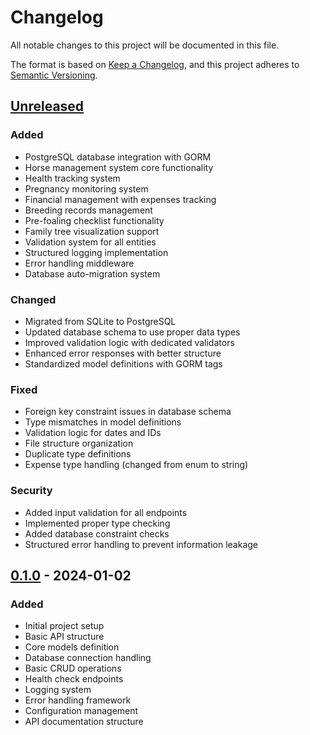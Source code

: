 # Changelog

All notable changes to this project will be documented in this file.

The format is based on [Keep a Changelog](https://keepachangelog.com/en/1.0.0/),
and this project adheres to [Semantic Versioning](https://semver.org/spec/v2.0.0.html).

## [Unreleased]

### Added

-   PostgreSQL database integration with GORM
-   Horse management system core functionality
-   Health tracking system
-   Pregnancy monitoring system
-   Financial management with expenses tracking
-   Breeding records management
-   Pre-foaling checklist functionality
-   Family tree visualization support
-   Validation system for all entities
-   Structured logging implementation
-   Error handling middleware
-   Database auto-migration system

### Changed

-   Migrated from SQLite to PostgreSQL
-   Updated database schema to use proper data types
-   Improved validation logic with dedicated validators
-   Enhanced error responses with better structure
-   Standardized model definitions with GORM tags

### Fixed

-   Foreign key constraint issues in database schema
-   Type mismatches in model definitions
-   Validation logic for dates and IDs
-   File structure organization
-   Duplicate type definitions
-   Expense type handling (changed from enum to string)

### Security

-   Added input validation for all endpoints
-   Implemented proper type checking
-   Added database constraint checks
-   Structured error handling to prevent information leakage

## [0.1.0] - 2024-01-02

### Added

-   Initial project setup
-   Basic API structure
-   Core models definition
-   Database connection handling
-   Basic CRUD operations
-   Health check endpoints
-   Logging system
-   Error handling framework
-   Configuration management
-   API documentation structure

[Unreleased]: https://github.com/polyfant/hulta_pregnancy_app/compare/v0.1.0...HEAD
[0.1.0]: https://github.com/polyfant/hulta_pregnancy_app/releases/tag/v0.1.0
